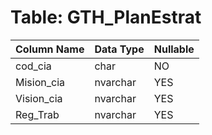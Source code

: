 # Table: GTH_PlanEstrat

| Column Name | Data Type | Nullable |
|-------------|-----------|----------|
| cod_cia | char | NO |
| Mision_cia | nvarchar | YES |
| Vision_cia | nvarchar | YES |
| Reg_Trab | nvarchar | YES |
